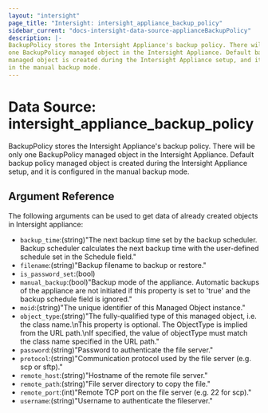 ```yaml
---
layout: "intersight"
page_title: "Intersight: intersight_appliance_backup_policy"
sidebar_current: "docs-intersight-data-source-applianceBackupPolicy"
description: |-
BackupPolicy stores the Intersight Appliance's backup policy. There will be only
one BackupPolicy managed object in the Intersight Appliance. Default backup policy
managed object is created during the Intersight Appliance setup, and it is configured
in the manual backup mode.
---
```


# Data Source: intersight_appliance_backup_policy
BackupPolicy stores the Intersight Appliance's backup policy. There will be only
one BackupPolicy managed object in the Intersight Appliance. Default backup policy
managed object is created during the Intersight Appliance setup, and it is configured
in the manual backup mode.
## Argument Reference
The following arguments can be used to get data of already created objects in Intersight appliance:
* `backup_time`:(string)"The next backup time set by the backup scheduler. Backup scheduler calculates the next backup time with the user-defined schedule set in the Schedule field."
* `filename`:(string)"Backup filename to backup or restore."
* `is_password_set`:(bool)
* `manual_backup`:(bool)"Backup mode of the appliance. Automatic backups of the appliance are not initiated if this property is set to 'true' and the backup schedule field is ignored."
* `moid`:(string)"The unique identifier of this Managed Object instance."
* `object_type`:(string)"The fully-qualified type of this managed object, i.e. the class name.\nThis property is optional. The ObjectType is implied from the URL path.\nIf specified, the value of objectType must match the class name specified in the URL path."
* `password`:(string)"Password to authenticate the file server."
* `protocol`:(string)"Communication protocol used by the file server (e.g. scp or sftp)."
* `remote_host`:(string)"Hostname of the remote file server."
* `remote_path`:(string)"File server directory to copy the file."
* `remote_port`:(int)"Remote TCP port on the file server (e.g. 22 for scp)."
* `username`:(string)"Username to authenticate the fileserver."
